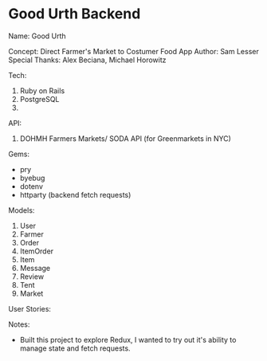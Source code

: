 # Good Urth Backend

Name: Good Urth

Concept: Direct Farmer's Market to Costumer Food App
Author: Sam Lesser
Special Thanks: Alex Beciana, Michael Horowitz

Tech:
1. Ruby on Rails
2. PostgreSQL 
3. 

API:
1. DOHMH Farmers Markets/ SODA API  (for Greenmarkets in NYC)

Gems:
- pry
- byebug
- dotenv
- httparty (backend fetch requests) 

Models:
1. User
2. Farmer
3. Order
4. ItemOrder
5. Item
6. Message
7. Review
8. Tent
9. Market

User Stories:

Notes:
- Built this project to explore Redux, I wanted to try out it's ability to manage state and fetch requests.

